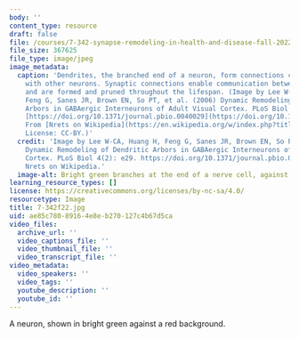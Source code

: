 ```yaml
---
body: ''
content_type: resource
draft: false
file: /courses/7-342-synapse-remodeling-in-health-and-disease-fall-2022/7-342f22.jpg
file_size: 367625
file_type: image/jpeg
image_metadata:
  caption: 'Dendrites, the branched end of a neuron, form connections called synapses
    with other neurons. Synaptic connections enable communication between neurons,
    and are formed and pruned throughout the lifespan. (Image by Lee W-CA, Huang H,
    Feng G, Sanes JR, Brown EN, So PT, et al. (2006) Dynamic Remodeling of Dendritic
    Arbors in GABAergic Interneurons of Adult Visual Cortex. PLoS Biol 4(2): e29.
    [https://doi.org/10.1371/journal.pbio.0040029](https://doi.org/10.1371/journal.pbio.0040029).
    From [Nrets on Wikipedia](https://en.wikipedia.org/w/index.php?title=File:GFPneuron.png),
    License: CC-BY.)'
  credit: 'Image by Lee W-CA, Huang H, Feng G, Sanes JR, Brown EN, So PT, et al. (2006)
    Dynamic Remodeling of Dendritic Arbors in GABAergic Interneurons of Adult Visual
    Cortex. PLoS Biol 4(2): e29. https://doi.org/10.1371/journal.pbio.0040029. From
    Nrets on Wikipedia.'
  image-alt: Bright green branches at the end of a nerve cell, against a red background.
learning_resource_types: []
license: https://creativecommons.org/licenses/by-nc-sa/4.0/
resourcetype: Image
title: 7-342f22.jpg
uid: ae85c780-8916-4e8e-b270-127c4b67d5ca
video_files:
  archive_url: ''
  video_captions_file: ''
  video_thumbnail_file: ''
  video_transcript_file: ''
video_metadata:
  video_speakers: ''
  video_tags: ''
  youtube_description: ''
  youtube_id: ''
---
```

A neuron, shown in bright green against a red background.